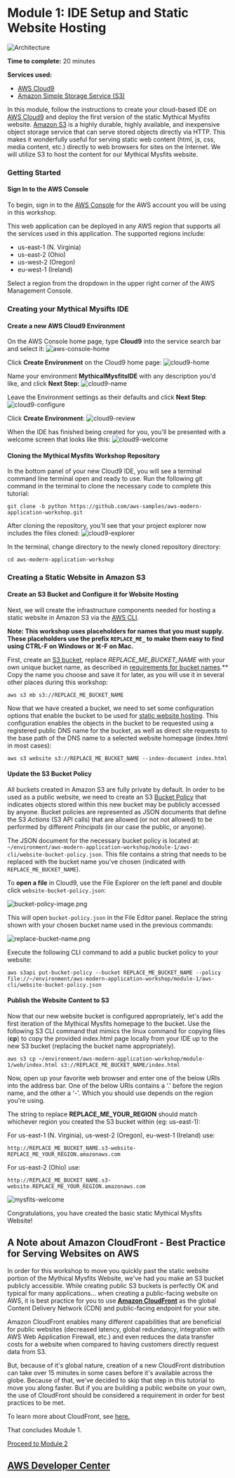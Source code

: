 # Module 1: IDE Setup and Static Website Hosting

![Architecture](/images/module-1/architecture-module-1.png)

**Time to complete:** 20 minutes

**Services used:**
* [AWS Cloud9](https://aws.amazon.com/cloud9/)
* [Amazon Simple Storage Service (S3)](https://aws.amazon.com/s3/)

In this module, follow the instructions to create your cloud-based IDE on [AWS Cloud9](https://aws.amazon.com/cloud9/) and deploy the first version of the static Mythical Mysfits website.  [Amazon S3](https://aws.amazon.com/s3/) is a highly durable, highly available, and inexpensive object storage service that can serve stored objects directly via HTTP. This makes it wonderfully useful for serving static web content (html, js, css, media content, etc.) directly to web browsers for sites on the Internet.  We will utilize S3 to host the content for our Mythical Mysfits website.

### Getting Started

#### Sign In to the AWS Console
To begin, sign in to the [AWS Console](https://console.aws.amazon.com) for the AWS account you will be using in this workshop.

This web application can be deployed in any AWS region that supports all the services used in this application. The supported regions include:

* us-east-1 (N. Virginia)
* us-east-2 (Ohio)
* us-west-2 (Oregon)
* eu-west-1 (Ireland)

Select a region from the dropdown in the upper right corner of the AWS Management Console.

### Creating your Mythical Mysifts IDE

#### Create a new AWS Cloud9 Environment

 On the AWS Console home page, type **Cloud9** into the service search bar and select it:
 ![aws-console-home](/images/module-1/cloud9-service.png)


Click **Create Environment** on the Cloud9 home page:
![cloud9-home](/images/module-1/cloud9-home.png)


Name your environment **MythicalMysfitsIDE** with any description you'd like, and click **Next Step**:
![cloud9-name](/images/module-1/cloud9-name-ide.png)


Leave the Environment settings as their defaults and click **Next Step**:
![cloud9-configure](/images/module-1/cloud9-configure-env.png)


Click **Create Environment**:
![cloud9-review](/images/module-1/cloud9-review.png)


When the IDE has finished being created for you, you'll be presented with a welcome screen that looks like this:
![cloud9-welcome](/images/module-1/cloud9-welcome.png)

#### Cloning the Mythical Mysfits Workshop Repository

In the bottom panel of your new Cloud9 IDE, you will see a terminal command line terminal open and ready to use.  Run the following git command in the terminal to clone the necessary code to complete this tutorial:

```
git clone -b python https://github.com/aws-samples/aws-modern-application-workshop.git
```

After cloning the repository, you'll see that your project explorer now includes the files cloned:
![cloud9-explorer](/images/module-1/cloud9-explorer.png)


In the terminal, change directory to the newly cloned repository directory:

```
cd aws-modern-application-workshop
```

### Creating a Static Website in Amazon S3

#### Create an S3 Bucket and Configure it for Website Hosting
Next, we will create the infrastructure components needed for hosting a static website in Amazon S3 via the [AWS CLI](https://aws.amazon.com/cli/).

**Note: This workshop uses placeholders for names that you must supply. These placeholders use the prefix `REPLACE_ME_` to make them easy to find using CTRL-F on Windows or ⌘-F on Mac.**

First, create an [S3 bucket](https://docs.aws.amazon.com/AmazonS3/latest/dev/UsingBucket.html), replace *REPLACE_ME_BUCKET_NAME* with your own unique bucket name, as described in [requirements for bucket names](https://docs.aws.amazon.com/AmazonS3/latest/dev/BucketRestrictions.html#bucketnamingrules).** Copy the name you choose and save it for later, as you will use it in several other places during this workshop:

```
aws s3 mb s3://REPLACE_ME_BUCKET_NAME
```

Now that we have created a bucket, we need to set some configuration options that enable the bucket to be used for [static website hosting](https://docs.aws.amazon.com/AmazonS3/latest/dev/WebsiteHosting.html).  This configuration enables the objects in the bucket to be requested using a registered public DNS name for the bucket, as well as direct site requests to the base path of the DNS name to a selected website homepage (index.html in most cases):

```
aws s3 website s3://REPLACE_ME_BUCKET_NAME --index-document index.html
```

#### Update the S3 Bucket Policy

All buckets created in Amazon S3 are fully private by default.  In order to be used as a public website, we need to create an S3 [Bucket Policy](https://docs.aws.amazon.com/AmazonS3/latest/dev/example-bucket-policies.html) that indicates objects stored within this new bucket may be publicly accessed by anyone. Bucket policies are represented as JSON documents that define the S3 *Actions* (S3 API calls) that are allowed (or not not allowed) to be performed by different *Principals* (in our case the public, or anyone).

The JSON document for the necessary bucket policy is located at: `~/environment/aws-modern-application-workshop/module-1/aws-cli/website-bucket-policy.json`.  This file contains a string that needs to be replaced with the bucket name you've chosen (indicated with `REPLACE_ME_BUCKET_NAME`).  

To **open a file** in Cloud9, use the File Explorer on the left panel and double click `website-bucket-policy.json`:

![bucket-policy-image.png](/images/module-1/bucket-policy-image.png)

This will open `bucket-policy.json` in the File Editor panel.  Replace the string shown with your chosen bucket name used in the previous commands:

![replace-bucket-name.png](/images/module-1/replace-bucket-name.png)


Execute the following CLI command to add a public bucket policy to your website:

```
aws s3api put-bucket-policy --bucket REPLACE_ME_BUCKET_NAME --policy file://~/environment/aws-modern-application-workshop/module-1/aws-cli/website-bucket-policy.json
```

#### Publish the Website Content to S3

Now that our new website bucket is configured appropriately, let's add the first iteration of the Mythical Mysfits homepage to the bucket.  Use the following S3 CLI command that mimics the linux command for copying files (**cp**) to copy the provided index.html page locally from your IDE up to the new S3 bucket (replacing the bucket name appropriately).

```
aws s3 cp ~/environment/aws-modern-application-workshop/module-1/web/index.html s3://REPLACE_ME_BUCKET_NAME/index.html
```

Now, open up your favorite web browser and enter one of the below URIs into the address bar.  One of the below URIs contains a '.' before the region name, and the other a '-'. Which you should use depends on the region you're using.

The string to replace **REPLACE_ME_YOUR_REGION** should match whichever region you created the S3 bucket within (eg: us-east-1):

For us-east-1 (N. Virginia), us-west-2 (Oregon), eu-west-1 (Ireland) use:
```
http://REPLACE_ME_BUCKET_NAME.s3-website-REPLACE_ME_YOUR_REGION.amazonaws.com
```

For us-east-2 (Ohio) use:
```
http://REPLACE_ME_BUCKET_NAME.s3-website.REPLACE_ME_YOUR_REGION.amazonaws.com
```

![mysfits-welcome](/images/module-1/mysfits-welcome.png)

Congratulations, you have created the basic static Mythical Mysfits Website!

## A Note about Amazon CloudFront - Best Practice for Serving Websites on AWS ##

In order for this workshop to move you quickly past the static website portion of the Mythical Mysfits Website, we've had you make an S3 bucket publicly accessible.  While creating public S3 buckets is perfectly OK and typical for many applications... when creating a public-facing website on AWS, it is best practice for you to use [**Amazon CloudFront**](https://aws.amazon.com/cloudfront/) as the global Content Delivery Network (CDN) and public-facing endpoint for your site. 

Amazon CloudFront enables many different capabilities that are beneficial for public websites (decreased latency, global redundancy, integration with AWS Web Application Firewall, etc.) and even reduces the data transfer costs for a website when compared to having customers directly request data from S3.

But, because of it's global nature, creation of a new CloudFront distribution can take over 15 minutes in some cases before it's available across the globe. Because of that, we've decided to skip that step in this tutorial to move you along faster.  But if you are building a public website on your own, the use of CloudFront should be considered a requirement in order for best practices to be met.

To learn more about CloudFront, see [here.](https://aws.amazon.com/cloudfront/)

That concludes Module 1.

[Proceed to Module 2](/module-2)


## [AWS Developer Center](https://developer.aws)
